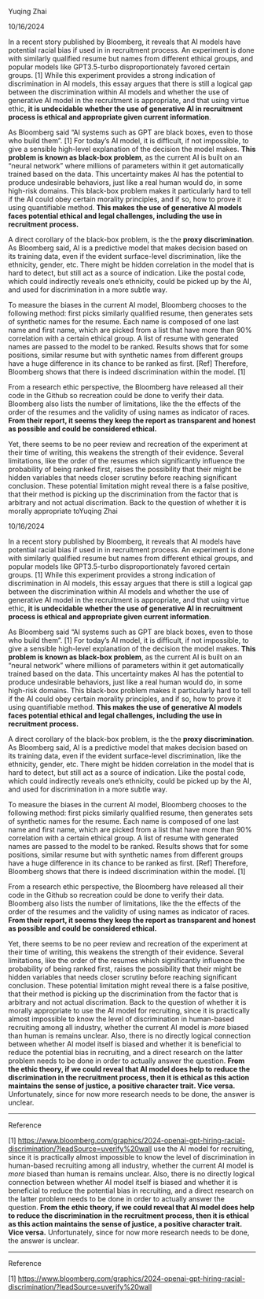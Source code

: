 Yuqing Zhai

10/16/2024



In a recent story published by Bloomberg, it reveals that AI models have potential racial bias if used in in recruitment process. An experiment is done with similarly qualified resume but names from different ethical groups, and popular models like GPT3.5-turbo disproportionately favored certain groups. [1] While this experiment provides a strong indication of discrimination in AI models, this essay argues that there is still a logical gap between the discrimination within AI models and whether the use of generative AI model in the recruitment is appropriate, and that using virtue ethic, **it is undecidable whether the use of generative AI in recruitment process is ethical and appropriate given current information**.

As Bloomberg said “AI systems such as GPT are black boxes, even to those who build them”. [1] For today’s AI model, it is difficult, if not impossible, to give a sensible high-level explanation of the decision the model makes. **This problem is known as black-box problem**, as the current AI is built on an “neural network” where millions of parameters within it get automatically trained based on the data. This uncertainty makes AI has the potential to produce undesirable behaviors, just like a real human would do, in some high-risk domains. This black-box problem makes it particularly hard to tell if the AI could obey certain morality principles, and if so, how to prove it using quantifiable method. **This makes the use of generative AI models faces potential ethical and legal challenges, including the use in recruitment process.**

A direct corollary of the black-box problem, is the the **proxy discrimination**. As Bloomberg said, AI is a predictive model that makes decision based on its training data, even if the evident surface-level discrimination, like the ethnicity, gender, etc. There might be hidden correlation in the model that is hard to detect, but still act as a source of indication. Like the postal code, which could indirectly reveals one’s ethnicity, could be picked up by the AI, and used for discrimination in a more subtle way. 

To measure the biases in the current AI model, Bloomberg chooses to the following method: first picks similarly qualified resume, then generates sets of synthetic names for the resume. Each name is composed of one last name and first name, which are picked from a list that have more than 90% correlation with a certain ethical group. A list of resume with generated names are passed to the model to be ranked. Results shows that for some positions, similar resume but with synthetic names from different groups have a huge difference in its chance to be ranked as first. [Ref] Therefore, Bloomberg shows that there is indeed discrimination within the model. [1]

From a research ethic perspective, the Bloomberg have released all their code in the Github so recreation could be done to verify their data. Bloomberg also lists the number of limitations, like the the effects of the order of the resumes and the validity of using names as indicator of races. **From their report, it seems they keep the report as transparent and honest as possible and could be considered ethical.**

Yet, there seems to be no peer review and recreation of the experiment at their time of writing, this weakens the strength of their evidence. Several limitations, like the order of the resumes which significantly influence the probability of being ranked first, raises the possibility that their might be hidden variables that needs closer scrutiny before reaching significant conclusion.  These potential limitation might reveal there is a false positive, that their method is picking up the discrimination from the factor that is arbitrary and not actual discrimation. Back to the question of whether it is morally appropriate toYuqing Zhai

10/16/2024



In a recent story published by Bloomberg, it reveals that AI models have potential racial bias if used in in recruitment process. An experiment is done with similarly qualified resume but names from different ethical groups, and popular models like GPT3.5-turbo disproportionately favored certain groups. [1] While this experiment provides a strong indication of discrimination in AI models, this essay argues that there is still a logical gap between the discrimination within AI models and whether the use of generative AI model in the recruitment is appropriate, and that using virtue ethic, **it is undecidable whether the use of generative AI in recruitment process is ethical and appropriate given current information**.

As Bloomberg said “AI systems such as GPT are black boxes, even to those who build them”. [1] For today’s AI model, it is difficult, if not impossible, to give a sensible high-level explanation of the decision the model makes. **This problem is known as black-box problem**, as the current AI is built on an “neural network” where millions of parameters within it get automatically trained based on the data. This uncertainty makes AI has the potential to produce undesirable behaviors, just like a real human would do, in some high-risk domains. This black-box problem makes it particularly hard to tell if the AI could obey certain morality principles, and if so, how to prove it using quantifiable method. **This makes the use of generative AI models faces potential ethical and legal challenges, including the use in recruitment process.**

A direct corollary of the black-box problem, is the the **proxy discrimination**. As Bloomberg said, AI is a predictive model that makes decision based on its training data, even if the evident surface-level discrimination, like the ethnicity, gender, etc. There might be hidden correlation in the model that is hard to detect, but still act as a source of indication. Like the postal code, which could indirectly reveals one’s ethnicity, could be picked up by the AI, and used for discrimination in a more subtle way. 

To measure the biases in the current AI model, Bloomberg chooses to the following method: first picks similarly qualified resume, then generates sets of synthetic names for the resume. Each name is composed of one last name and first name, which are picked from a list that have more than 90% correlation with a certain ethical group. A list of resume with generated names are passed to the model to be ranked. Results shows that for some positions, similar resume but with synthetic names from different groups have a huge difference in its chance to be ranked as first. [Ref] Therefore, Bloomberg shows that there is indeed discrimination within the model. [1]

From a research ethic perspective, the Bloomberg have released all their code in the Github so recreation could be done to verify their data. Bloomberg also lists the number of limitations, like the the effects of the order of the resumes and the validity of using names as indicator of races. **From their report, it seems they keep the report as transparent and honest as possible and could be considered ethical.**

Yet, there seems to be no peer review and recreation of the experiment at their time of writing, this weakens the strength of their evidence. Several limitations, like the order of the resumes which significantly influence the probability of being ranked first, raises the possibility that their might be hidden variables that needs closer scrutiny before reaching significant conclusion.  These potential limitation might reveal there is a false positive, that their method is picking up the discrimination from the factor that is arbitrary and not actual discrimation. Back to the question of whether it is morally appropriate to use the AI model for recruiting, since it is practically almost impossible to know the level of discrimination in human-based recruiting among all industry, whether the current AI model is *more* biased than human is remains unclear. Also, there is no directly logical connection between whether AI model itself is biased and whether it is beneficial to reduce the potential bias in recruiting, and a direct research on the latter problem needs to be done in order to actually answer the question. **From the ethic theory, if we could reveal that AI model does help to reduce the discrimination in the recruitment process, then it is ethical as this action maintains the sense of justice, a positive character trait. Vice versa.** Unfortunately, since for now more research needs to be done, the answer is unclear.





---

Reference

[1] https://www.bloomberg.com/graphics/2024-openai-gpt-hiring-racial-discrimination/?leadSource=uverify%20wall use the AI model for recruiting, since it is practically almost impossible to know the level of discrimination in human-based recruiting among all industry, whether the current AI model is *more* biased than human is remains unclear. Also, there is no directly logical connection between whether AI model itself is biased and whether it is beneficial to reduce the potential bias in recruiting, and a direct research on the latter problem needs to be done in order to actually answer the question. **From the ethic theory, if we could reveal that AI model does help to reduce the discrimination in the recruitment process, then it is ethical as this action maintains the sense of justice, a positive character trait. Vice versa.** Unfortunately, since for now more research needs to be done, the answer is unclear.





---

Reference

[1] https://www.bloomberg.com/graphics/2024-openai-gpt-hiring-racial-discrimination/?leadSource=uverify%20wall

